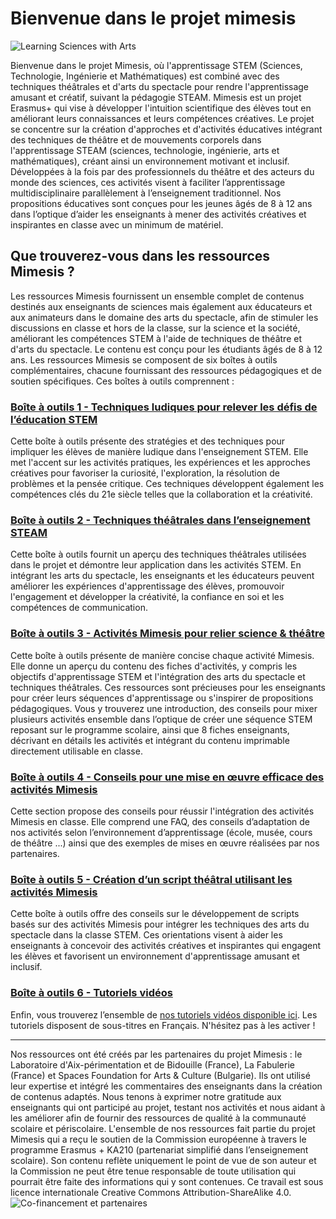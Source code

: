 # Bienvenue dans le projet mimesis
![Learning Sciences with Arts](https://github.com/Mimesis-In-School/mimesis_en_francais/blob/main/Learning_Sciences_with_Arts.png)

Bienvenue dans le projet Mimesis, où l'apprentissage STEM (Sciences, Technologie, Ingénierie et Mathématiques) est combiné avec des techniques théâtrales et d'arts du spectacle pour rendre l'apprentissage amusant et créatif, suivant la pédagogie STEAM. Mimesis est un projet Erasmus+ qui vise à développer l'intuition scientifique des élèves tout en améliorant leurs connaissances et leurs compétences créatives. Le projet se concentre sur la création d'approches et d'activités éducatives intégrant des techniques de théâtre et de mouvements corporels dans l'apprentissage STEAM (sciences, technologie, ingénierie, arts et mathématiques), créant ainsi un environnement motivant et inclusif. Développées à la fois par des professionnels du théâtre et des acteurs du monde des sciences, ces activités visent à faciliter l’apprentissage multidisciplinaire parallèlement à l’enseignement traditionnel. Nos propositions éducatives sont conçues pour les jeunes âgés de 8 à 12 ans dans l’optique d’aider les enseignants à mener des activités créatives et inspirantes en classe avec un minimum de matériel.

## Que trouverez-vous dans les ressources Mimesis ?

Les ressources Mimesis fournissent un ensemble complet de contenus destinés aux enseignants de sciences mais également aux éducateurs et aux animateurs dans le domaine des arts du spectacle, afin de stimuler les discussions en classe et hors de la classe, sur la science et la société, améliorant les compétences STEM à l'aide de techniques de théâtre et d'arts du spectacle. Le contenu est conçu pour les étudiants âgés de 8 à 12 ans. Les ressources Mimesis se composent de six boîtes à outils complémentaires, chacune fournissant des ressources pédagogiques et de soutien spécifiques. Ces boîtes à outils comprennent :

### [Boîte à outils 1 - Techniques ludiques pour relever les défis de l’éducation STEM](https://github.com/Mimesis-In-School/mimesis_en_francais/tree/main/kit_1_pedagogie_ludique)
Cette boîte à outils présente des stratégies et des techniques pour impliquer les élèves de manière ludique dans l'enseignement STEM. Elle met l'accent sur les activités pratiques, les expériences et les approches créatives pour favoriser la curiosité, l'exploration, la résolution de problèmes et la pensée critique. Ces techniques développent également les compétences clés du 21e siècle telles que la collaboration et la créativité.

### [Boîte à outils 2 - Techniques théâtrales dans l’enseignement STEAM](https://github.com/Mimesis-In-School/mimesis_en_francais/tree/main/kit_2_apprendre_par_le_theatre)
Cette boîte à outils fournit un aperçu des techniques théâtrales utilisées dans le projet et démontre leur application dans les activités STEM. En intégrant les arts du spectacle, les enseignants et les éducateurs peuvent améliorer les expériences d'apprentissage des élèves, promouvoir l'engagement et développer la créativité, la confiance en soi et les compétences de communication.

### [Boîte à outils 3 - Activités Mimesis pour relier science & théâtre](https://github.com/Mimesis-In-School/mimesis_en_francais/tree/main/kit_3_activites_fiches_enseignants)
Cette boîte à outils présente de manière concise chaque activité Mimesis. Elle donne un aperçu du contenu des fiches d'activités, y compris les objectifs d'apprentissage STEM et l'intégration des arts du spectacle et techniques théâtrales. Ces ressources sont précieuses pour les enseignants pour créer leurs séquences d'apprentissage ou s'inspirer de propositions pédagogiques. Vous y trouverez une introduction, des conseils pour mixer plusieurs activités ensemble dans l’optique de créer une séquence STEM reposant sur le programme scolaire, ainsi que 8 fiches enseignants, décrivant en détails les activités et intégrant du contenu imprimable directement utilisable en classe.

### [Boîte à outils 4 - Conseils pour une mise en œuvre efficace des activités Mimesis](https://github.com/Mimesis-In-School/mimesis_en_francais/tree/main/kit_4_faq_implementation)
Cette section propose des conseils pour réussir l'intégration des activités Mimesis en classe. Elle comprend une FAQ, des conseils d’adaptation de nos activités selon l’environnement d’apprentissage (école, musée, cours de théâtre ...) ainsi que des exemples de mises en œuvre réalisées par nos partenaires.

### [Boîte à outils 5 - Création d’un script théâtral utilisant les activités Mimesis](https://github.com/Mimesis-In-School/mimesis_en_francais/tree/main/kit_5_developpement_de_scripts)
Cette boîte à outils offre des conseils sur le développement de scripts basés sur des activités Mimesis pour intégrer les techniques des arts du spectacle dans la classe STEM. Ces orientations visent à aider les enseignants à concevoir des activités créatives et inspirantes qui engagent les élèves et favorisent un environnement d'apprentissage amusant et inclusif.

### [Boîte à outils 6 - Tutoriels vidéos](https://www.youtube.com/playlist?list=PLkWoF9vy6_sxcXuJax9FDqWfQyYjTSLno)
Enfin, vous trouverez l’ensemble de [nos tutoriels vidéos disponible ici](https://www.youtube.com/playlist?list=PLkWoF9vy6_sxcXuJax9FDqWfQyYjTSLno). Les tutoriels disposent de sous-titres en Français. N'hésitez pas à les activer !

<hr>

Nos ressources ont été créés par les partenaires du projet Mimesis : le Laboratoire d'Aix-périmentation et de Bidouille (France), La Fabulerie (France) et Spaces Foundation for Arts & Culture (Bulgarie). Ils ont utilisé leur expertise et intégré les commentaires des enseignants dans la création de contenus adaptés. Nous tenons à exprimer notre gratitude aux enseignants qui ont participé au projet, testant nos activités et nous aidant à les améliorer afin de fournir des ressources de qualité à la communauté scolaire et périscolaire. L'ensemble de nos ressources fait partie du projet Mimesis qui a reçu le soutien de la Commission européenne à travers le programme Erasmus + KA210 (partenariat simplifié dans l’enseignement scolaire). Son contenu reflète uniquement le point de vue de son auteur et la Commission ne peut être tenue responsable de toute utilisation qui pourrait être faite des informations qui y sont contenues. Ce travail est sous licence internationale Creative Commons Attribution-ShareAlike 4.0.
![Co-financement et partenaires](https://github.com/Mimesis-In-School/mimesis_en_francais/blob/main/Mimesis_co-financement_partenaires.png)
